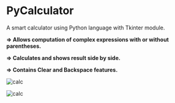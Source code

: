 # PyCalculator

A smart calculator using Python language with Tkinter module. 

**=> Allows computation of complex expressions with or without parentheses.**

**=> Calculates and shows result side by side.**

**=> Contains Clear and Backspace features.**

![calc](https://user-images.githubusercontent.com/19204777/39513159-0a356df0-4e11-11e8-9645-01736b48b5e5.png)

![calc](https://user-images.githubusercontent.com/19204777/39472047-5e98cf2a-4d64-11e8-9415-cfa88c4f91d9.png)
